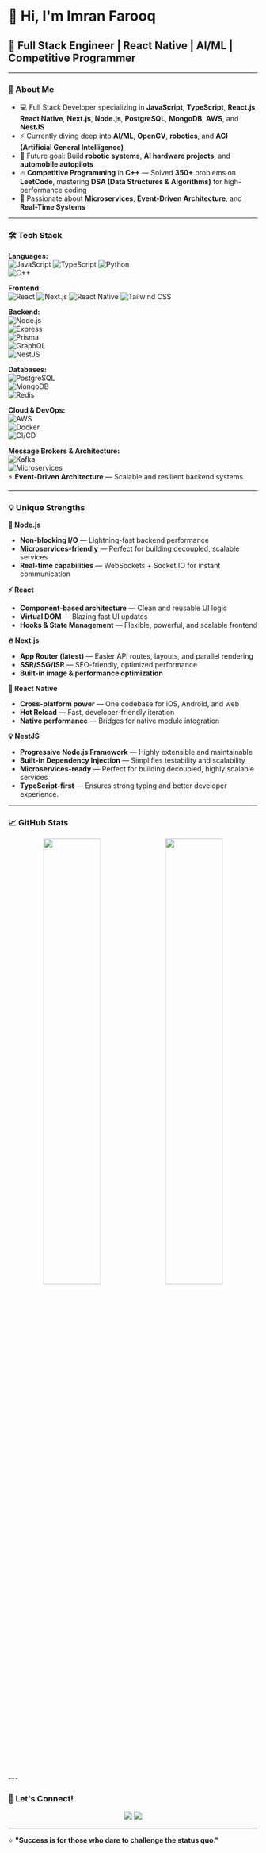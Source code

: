 # 👋 Hi, I'm Imran Farooq

## 🚀 Full Stack Engineer | React Native | AI/ML | Competitive Programmer

---

### 🌟 About Me  

- 💻 Full Stack Developer specializing in **JavaScript**, **TypeScript**, **React.js**, **React Native**, **Next.js**, **Node.js**, **PostgreSQL**, **MongoDB**, **AWS**, and **NestJS**  
- ⚡ Currently diving deep into **AI/ML**, **OpenCV**, **robotics**, and **AGI (Artificial General Intelligence)**  
- 🧠 Future goal: Build **robotic systems**, **AI hardware projects**, and **automobile autopilots**  
- 🔥 **Competitive Programming** in **C++** — Solved **350+** problems on **LeetCode**, mastering **DSA (Data Structures & Algorithms)** for high-performance coding  
- 🚀 Passionate about **Microservices**, **Event-Driven Architecture**, and **Real-Time Systems**  

---

### 🛠️ Tech Stack  

**Languages:**  
![JavaScript](https://img.shields.io/badge/JavaScript-F7DF1E?style=flat&logo=javascript&logoColor=black) 
![TypeScript](https://img.shields.io/badge/TypeScript-3178C6?style=flat&logo=typescript&logoColor=white) 
![Python](https://img.shields.io/badge/Python-3776AB?style=flat&logo=python&logoColor=white)  
![C++](https://img.shields.io/badge/C%2B%2B-00599C?style=flat&logo=c%2B%2B&logoColor=white)

**Frontend:**  
![React](https://img.shields.io/badge/React-61DAFB?style=flat&logo=react&logoColor=black)
![Next.js](https://img.shields.io/badge/Next.js-000000?style=flat&logo=nextdotjs&logoColor=white)
![React Native](https://img.shields.io/badge/React_Native-61DAFB?style=flat&logo=react&logoColor=black)
![Tailwind CSS](https://img.shields.io/badge/Tailwind_CSS-06B6D4?style=flat&logo=tailwind-css&logoColor=white)

**Backend:**  
![Node.js](https://img.shields.io/badge/Node.js-339933?style=flat&logo=nodedotjs&logoColor=white)  
![Express](https://img.shields.io/badge/Express.js-000000?style=flat&logo=express&logoColor=white)  
![Prisma](https://img.shields.io/badge/Prisma-2D3748?style=flat&logo=prisma&logoColor=white)  
![GraphQL](https://img.shields.io/badge/GraphQL-E10098?style=flat&logo=graphql&logoColor=white)  
![NestJS](https://img.shields.io/badge/NestJS-E0234E?style=flat&logo=nestjs&logoColor=white)

**Databases:**  
![PostgreSQL](https://img.shields.io/badge/PostgreSQL-336791?style=flat&logo=postgresql&logoColor=white)  
![MongoDB](https://img.shields.io/badge/MongoDB-47A248?style=flat&logo=mongodb&logoColor=white)  
![Redis](https://img.shields.io/badge/Redis-DC382D?style=flat&logo=redis&logoColor=white)  

**Cloud & DevOps:**  
![AWS](https://img.shields.io/badge/AWS-232F3E?style=flat&logo=amazonaws&logoColor=white)  
![Docker](https://img.shields.io/badge/Docker-2496ED?style=flat&logo=docker&logoColor=white)  
![CI/CD](https://img.shields.io/badge/CI%2FCD-430098?style=flat&logo=githubactions&logoColor=white)

**Message Brokers & Architecture:**  
![Kafka](https://img.shields.io/badge/Apache_Kafka-231F20?style=flat&logo=apachekafka&logoColor=white)  
![Microservices](https://img.shields.io/badge/Microservices-0052CC?style=flat&logo=githubsponsors&logoColor=white)  
⚡ **Event-Driven Architecture** — Scalable and resilient backend systems  

---

### 💡 Unique Strengths  

**🚀 Node.js**  
- **Non-blocking I/O** — Lightning-fast backend performance  
- **Microservices-friendly** — Perfect for building decoupled, scalable services  
- **Real-time capabilities** — WebSockets + Socket.IO for instant communication  

**⚡ React**  
- **Component-based architecture** — Clean and reusable UI logic  
- **Virtual DOM** — Blazing fast UI updates  
- **Hooks & State Management** — Flexible, powerful, and scalable frontend  

**🔥 Next.js**  
- **App Router (latest)** — Easier API routes, layouts, and parallel rendering  
- **SSR/SSG/ISR** — SEO-friendly, optimized performance  
- **Built-in image & performance optimization**  

**📲 React Native**  
- **Cross-platform power** — One codebase for iOS, Android, and web  
- **Hot Reload** — Fast, developer-friendly iteration  
- **Native performance** — Bridges for native module integration  

**💡 NestJS**  
- **Progressive Node.js Framework** — Highly extensible and maintainable  
- **Built-in Dependency Injection** — Simplifies testability and scalability  
- **Microservices-ready** — Perfect for building decoupled, highly scalable services  
- **TypeScript-first** — Ensures strong typing and better developer experience.  

---

### 📈 GitHub Stats  

<p align="center">
  <img width="48%" src="https://github-readme-stats.vercel.app/api?username=imranf620&show_icons=true&theme=radical" />
  <img width="48%" src="https://github-readme-streak-stats.herokuapp.com/?user=imranf620&theme=radical" />
</p>
---

### 💬 Let's Connect!  

<p align="center">
  <a href="https://www.linkedin.com/in/imranfarooqqaisrani"><img src="https://img.shields.io/badge/LinkedIn-0A66C2?style=flat&logo=linkedin&logoColor=white" /></a>
  <a href="mailto:imranf620@gmail.com"><img src="https://img.shields.io/badge/Email-D14836?style=flat&logo=gmail&logoColor=white" /></a>
</p>

---

⭐️ **"Success is for those who dare to challenge the status quo."**
